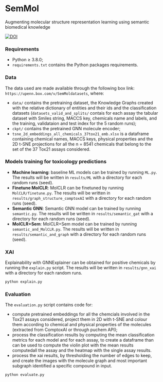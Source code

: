 # SemMol
Augmenting molecular structure representation learning using semantic biomedical knowledge

[![DOI](https://zenodo.org/badge/DOI/10.5281/zenodo.13946620.svg)](https://doi.org/10.5281/zenodo.13946620)

### Requirements
- Python ≥ 3.8.0;
- ```requirements.txt``` contains the Python packages requirements.

### Data
The data used are made available through the following box link: ```https://upenn.box.com/v/SemMoldatasets```, where: 
- ```data/``` contains the pretraining dataset, the Knowledge Graphs created with the relative dictionary of entities and their ids and the classification datasets (```datasets_valid_and_splits/``` contais for each assay the tabular dataset with Smiles string, MACCS key, chemicals name and labels, and the training, validataion and test index for the 5 random runs);
- ```ckpt/``` contains the pretrained GNN molecule encoder;
- ```tsne_2d_embeddings_all_chemicals_37tox21_emb.xlsx``` is a dataframe containing chemical names, MACCS keys, physical properties and the 2D t-SNE projections for all the n = 8541 chemicals that belong to the set of the 37 Tox21 assays considered.


### Models training for toxicology predictions
- <b>Machine learning</b>: baseline ML models can be trained by running ```ML.py```. The results will be written in ```results/ML``` with a directory for each random runs (seed).
- <b>Finetune MolCLR</b>: MolCLR can be finetuned by running ```MolCLR/finetune.py```. The results will be written in ```results/graph_structure_comptoxAI``` with a directory for each random runs (seed).
- <b>Semantic GNN</b>: Semantic GNN model can be trained by running ```semantic.py```.  The results will be written in ```results/semantic_gat``` with a directory for each random runs (seed).
- <b>MolCLR+Sem</b>: MolCLR+Sem model can be trained by running ```semantic_and_MolCLR.py```.  The results will be written in ```results/semantic_and_graph``` with a directory for each random runs (seed).

### XAI
Explainability with GNNExplainer can be obtained for positive chemicals by running the ```explain.py``` script. The results will be written in ```results/gnn_xai``` with a directory for each random runs.
```python
python explain.py
``` 

### Evaluation
The ```evaluation.py``` script contains code for:
- compute pretrained embeddings for all the chemcials involved in the Tox21 assays considered, project them in 2D with t-SNE and colour them according to chemical and physical properties of the molecules (extracted from ComptoxAI or through puchem API);
- process the classification results by computing the mean classification metrics for each model and for each assay, to create a dataframe than can be used to compute the violin plot with the mean results computedall the assay and the heatmap with the single assay results.
- process the xai results, by thresholding the number of edges to keep, and create the images with the molecule graph and most important subgraph identified a specific compound in input.
```python
python evaluate.py
```
